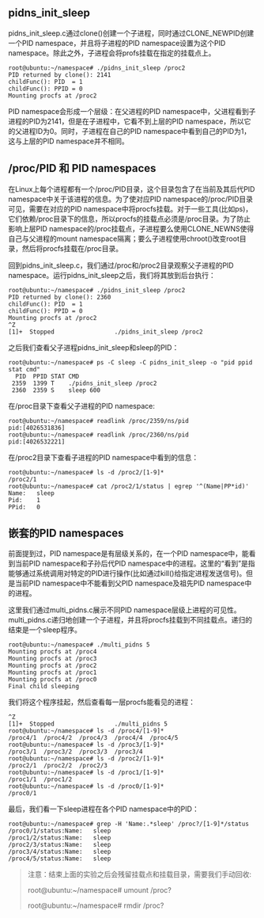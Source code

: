 ## pidns_init_sleep

pidns_init_sleep.c通过clone()创建一个子进程，同时通过CLONE_NEWPID创建一个PID namespace，并且将子进程的PID namespace设置为这个PID namespace。除此之外，子进程会将profs挂载在指定的挂载点上。

```
root@ubuntu:~/namespace# ./pidns_init_sleep /proc2
PID returned by clone(): 2141
childFunc(): PID  = 1
childFunc(): PPID = 0
Mounting procfs at /proc2
```

PID namespace会形成一个层级：在父进程的PID namespace中，父进程看到子进程的PID为2141，但是在子进程中，它看不到上层的PID namespace，所以它的父进程ID为0。同时，子进程在自己的PID namespace中看到自己的PID为1，这与上层的PID namespace并不相同。



## /proc/PID 和 PID namespaces

在Linux上每个进程都有一个/proc/PID目录，这个目录包含了在当前及其后代PID namespace中关于该进程的信息。为了使对应PID namespace的/proc/PID目录可见，需要在对应的PID namespace中将procfs挂载。对于一些工具(比如ps)，它们依赖/proc目录下的信息，所以procfs的挂载点必须是/proc目录。为了防止影响上层PID namespace的/proc挂载点，子进程要么使用CLONE_NEWNS使得自己与父进程的mount namespace隔离；要么子进程使用chroot()改变root目录，然后将procfs挂载在/proc目录。



回到pidns_init_sleep.c，我们通过/proc和/proc2目录观察父子进程的PID namespace。运行pidns_init_sleep之后，我们将其放到后台执行：

```
root@ubuntu:~/namespace# ./pidns_init_sleep /proc2
PID returned by clone(): 2360
childFunc(): PID  = 1
childFunc(): PPID = 0
Mounting procfs at /proc2
^Z
[1]+  Stopped                 ./pidns_init_sleep /proc2
```

之后我们查看父子进程pidns_init_sleep和sleep的PID：

```
root@ubuntu:~/namespace# ps -C sleep -C pidns_init_sleep -o "pid ppid stat cmd"
  PID  PPID STAT CMD
 2359  1399 T    ./pidns_init_sleep /proc2
 2360  2359 S    sleep 600
```

在/proc目录下查看父子进程的PID namespace:

```
root@ubuntu:~/namespace# readlink /proc/2359/ns/pid
pid:[4026531836]
root@ubuntu:~/namespace# readlink /proc/2360/ns/pid
pid:[4026532221]
```

在/proc2目录下查看子进程的PID namespace中看到的信息：

```
root@ubuntu:~/namespace# ls -d /proc2/[1-9]*
/proc2/1
root@ubuntu:~/namespace# cat /proc2/1/status | egrep '^(Name|PP*id)'
Name:	sleep
Pid:	1
PPid:	0
```



## 嵌套的PID namespaces

前面提到过，PID namespace是有层级关系的，在一个PID namespace中，能看到当前PID namespace和子孙后代PID namespace中的进程。这里的“看到”是指能够通过系统调用对特定的PID进行操作(比如通过kill()给指定进程发送信号)。但是当前PID namespace中不能看到父PID namespace及祖先PID namespace中的进程。



这里我们通过multi_pidns.c展示不同PID namespace层级上进程的可见性。multi_pidns.c递归地创建一个子进程，并且将procfs挂载到不同挂载点。递归的结束是一个sleep程序。

```
root@ubuntu:~/namespace# ./multi_pidns 5
Mounting procfs at /proc4
Mounting procfs at /proc3
Mounting procfs at /proc2
Mounting procfs at /proc1
Mounting procfs at /proc0
Final child sleeping
```

我们将这个程序挂起，然后查看每一层procfs能看见的进程：

```
^Z
[1]+  Stopped                 ./multi_pidns 5
root@ubuntu:~/namespace# ls -d /proc4/[1-9]*
/proc4/1  /proc4/2  /proc4/3  /proc4/4  /proc4/5
root@ubuntu:~/namespace# ls -d /proc3/[1-9]*
/proc3/1  /proc3/2  /proc3/3  /proc3/4
root@ubuntu:~/namespace# ls -d /proc2/[1-9]*
/proc2/1  /proc2/2  /proc2/3
root@ubuntu:~/namespace# ls -d /proc1/[1-9]*
/proc1/1  /proc1/2
root@ubuntu:~/namespace# ls -d /proc0/[1-9]*
/proc0/1
```

最后，我们看一下sleep进程在各个PID namespace中的PID：

```
root@ubuntu:~/namespace# grep -H 'Name:.*sleep' /proc?/[1-9]*/status
/proc0/1/status:Name:	sleep
/proc1/2/status:Name:	sleep
/proc2/3/status:Name:	sleep
/proc3/4/status:Name:	sleep
/proc4/5/status:Name:	sleep
```

> ​	注意：结束上面的实验之后会残留挂载点和挂载目录，需要我们手动回收:
>
> root@ubuntu:~/namespace# umount /proc?
>
> root@ubuntu:~/namespace# rmdir /proc?